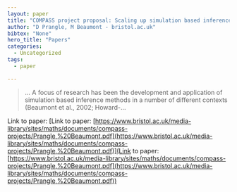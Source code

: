 ```yaml
---
layout: paper
title: "COMPASS project proposal: Scaling up simulation based inference to whole genome data"
author: "D Prangle, M Beaumont - bristol.ac.uk"
bibtex: "None"
hero_title: "Papers"
categories:
  - Uncategorized
tags:
  - paper

---
```

>… A focus of research has been the development and application of simulation based inference methods in a number of different contexts (Beaumont et al., 2002; Howard-…

Link to paper: [Link to paper: [https://www.bristol.ac.uk/media-library/sites/maths/documents/compass-projects/Prangle,%20Beaumont.pdf](https://www.bristol.ac.uk/media-library/sites/maths/documents/compass-projects/Prangle,%20Beaumont.pdf)](Link to paper: [https://www.bristol.ac.uk/media-library/sites/maths/documents/compass-projects/Prangle,%20Beaumont.pdf](https://www.bristol.ac.uk/media-library/sites/maths/documents/compass-projects/Prangle,%20Beaumont.pdf))


